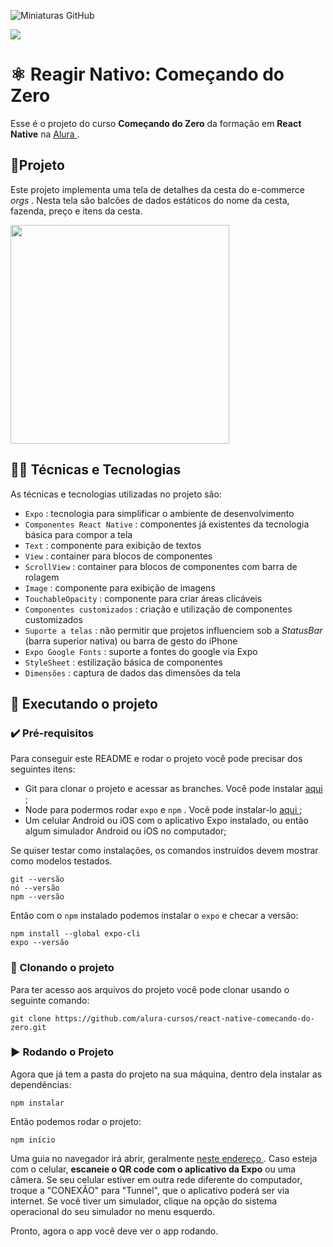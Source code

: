 ![ Miniaturas GitHub ](https://user-images.githubusercontent.com/9091491/123842348-0e116c80-d8e7-11eb-8618-9c15cc743335.png)

![](https://img.shields.io/github/license/nataliakt/alura-react-native-comecando-do-zero)

#  ⚛️ Reagir Nativo: Começando do Zero

Esse é o projeto do curso **Começando do Zero** da formação em **React Native** na [ Alura ](https://www.alura.com.br/).

##  📱Projeto

Este projeto implementa uma tela de detalhes da cesta do e-commerce *orgs* . Nesta tela são balcões de dados estáticos do nome da cesta, fazenda, preço e itens da cesta.

<img src="https://user-images.githubusercontent.com/9091491/123982988-e3ccb700-d999-11eb-880e-872881ee8b10.gif" width="350" />

##  🧑‍💻 Técnicas e Tecnologias

As técnicas e tecnologias utilizadas no projeto são:

-  `Expo` : tecnologia para simplificar o ambiente de desenvolvimento
-  `Componentes React Native` : componentes já existentes da tecnologia básica para compor a tela
  -  `Text` : componente para exibição de textos
  -  `View` : container para blocos de componentes
  -  `ScrollView` : container para blocos de componentes com barra de rolagem
  -  `Image` : componente para exibição de imagens
  -  `TouchableOpacity` : componente para criar áreas clicáveis
-  `Componentes customizados` : criação e utilização de componentes customizados
-  `Suporte a telas` : não permitir que projetos influenciem sob a *StatusBar* (barra superior nativa) ou barra de gesto do iPhone
-  `Expo Google Fonts` : suporte a fontes do google via Expo
-  `StyleSheet` : estilização básica de componentes
-  `Dimensões` : captura de dados das dimensões da tela

##  📲 Executando o projeto

###  ✔️ Pré-requisitos

Para conseguir este README e rodar o projeto você pode precisar dos seguintes itens:
- Git para clonar o projeto e acessar as branches. Você pode instalar [ aqui ](https://git-scm.com/downloads);
- Node para podermos rodar `expo` e `npm` . Você pode instalar-lo [ aqui ](https://nodejs.org/en/);
- Um celular Android ou iOS com o aplicativo Expo instalado, ou então algum simulador Android ou iOS no computador;

Se quiser testar como instalações, os comandos instruídos devem mostrar como modelos testados.

```
git --versão
nó --versão
npm --versão
```

Então com o `npm` instalado podemos instalar o `expo` e checar a versão:
```
npm install --global expo-cli
expo --versão
```

###  🐙 Clonando o projeto

Para ter acesso aos arquivos do projeto você pode clonar usando o seguinte comando:

```
git clone https://github.com/alura-cursos/react-native-comecando-do-zero.git
```

###  ▶️ Rodando o Projeto

Agora que já tem a pasta do projeto na sua máquina, dentro dela instalar as dependências:
```
npm instalar
```

Então podemos rodar o projeto:
```
npm início
```

Uma guia no navegador irá abrir, geralmente [ neste endereço ](http://localhost:19002/).
Caso esteja com o celular, **escaneie o QR code com o aplicativo da Expo** ou uma câmera.
Se seu celular estiver em outra rede diferente do computador, troque a "CONEXÃO" para "Tunnel", que o aplicativo poderá ser via internet.
Se você tiver um simulador, clique na opção do sistema operacional do seu simulador no menu esquerdo.

Pronto, agora o app você deve ver o app rodando.

